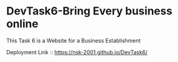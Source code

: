 # DevTask6-Bring Every business online
This Task 6 is a Website for a Business Establishment

 Deployment Link ::
 https://nsk-2001.github.io/DevTask6/
